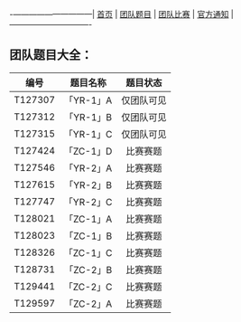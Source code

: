 -——————————|  [首页](https://andysun06.github.io/noip-zcyqsxz/)  |  [团队题目](https://andysun06.github.io/noip-zcyqsxz-tdtm/)  |  [团队比赛](https://andysun06.github.io/noip-zcyqsxz-tdbs/)  |  [官方通知]()  |——————————-

## 团队题目大全：

|编号|题目名称|题目状态|
|:--:|:--:|:--:|
|T127307|「YR-1」A |仅团队可见|
|T127312|「YR-1」B |仅团队可见|
|T127315|「YR-1」C |仅团队可见|
|T127424|「ZC-1」D |比赛赛题|
|T127546|「YR-2」A |比赛赛题|
|T127615|「YR-2」B |比赛赛题|
|T127747|「YR-2」C |比赛赛题|
|T128021|「ZC-1」A |比赛赛题|
|T128023|「ZC-1」B |比赛赛题|
|T128326|「ZC-1」C |比赛赛题|
|T128731|「ZC-2」B |比赛赛题|
|T129441|「ZC-2」C |比赛赛题|
|T129597|「ZC-2」A |比赛赛题|
